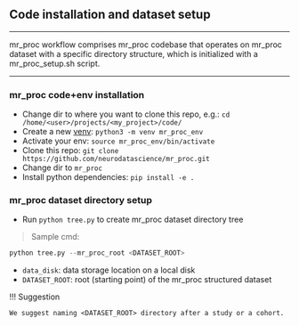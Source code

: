 ## Code installation and dataset setup

---

mr_proc workflow comprises mr_proc codebase that operates on mr_proc dataset with a specific directory structure, which is initialized with a mr_proc_setup.sh script. 

---

### mr_proc code+env installation
   - Change dir to where you want to clone this repo, e.g.: `cd /home/<user>/projects/<my_project>/code/`
   - Create a new [venv](https://realpython.com/python-virtual-environments-a-primer/): `python3 -m venv mr_proc_env` 
   - Activate your env: `source mr_proc_env/bin/activate` 
   - Clone this repo: `git clone https://github.com/neurodatascience/mr_proc.git`
   - Change dir to `mr_proc` 
   - Install python dependencies: `pip install -e .`  

### mr_proc dataset directory setup 
   - Run `python tree.py` to create mr_proc dataset directory tree
   
> Sample cmd:
```python
python tree.py --mr_proc_root <DATASET_ROOT>
```

- `data_disk`: data storage location on a local disk
- `DATASET_ROOT`: root (starting point) of the mr_proc structured dataset

!!! Suggestion

    We suggest naming <DATASET_ROOT> directory after a study or a cohort. 
